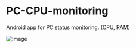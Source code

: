 # PC-CPU-monitoring

Android app for PC status monitoring. (CPU, RAM)

![image](https://user-images.githubusercontent.com/31764930/147558751-e31f1120-9189-418b-be5e-7334a61b9473.png)

